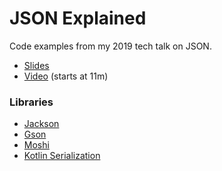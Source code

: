 # JSON Explained

Code examples from my 2019 tech talk on JSON.

 * [Slides](https://speakerdeck.com/swankjesse/json-explained-chicago-roboto-2019)
 * [Video](https://vimeo.com/334067631#t=11m0s) (starts at 11m)

### Libraries

 * [Jackson](https://github.com/FasterXML/jackson/)
 * [Gson](https://github.com/google/gson/)
 * [Moshi](https://github.com/square/moshi/)
 * [Kotlin Serialization](https://github.com/Kotlin/kotlinx.serialization/)
